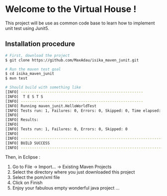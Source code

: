 # Welcome to the Virtual House !

This project will be use as common code base to learn how to implement unit test using Junit5.

## Installation procedure

```bash
# First, download the project
$ git clone https://github.com/MaxAdau/isika_maven_junit.git

# Run the maven test goal
$ cd isika_maven_junit
$ mvn test

# Should build with something like
[INFO] -------------------------------------------------------
[INFO]  T E S T S
[INFO] -------------------------------------------------------
[INFO] Running maven_junit.HelloWorldTest
[INFO] Tests run: 1, Failures: 0, Errors: 0, Skipped: 0, Time elapsed: 0.019 s - in maven_junit.HelloWorldTest
[INFO]
[INFO] Results:
[INFO]
[INFO] Tests run: 1, Failures: 0, Errors: 0, Skipped: 0
[INFO]
[INFO] ------------------------------------------------------------------------
[INFO] BUILD SUCCESS
[INFO] ------------------------------------------------------------------------
```

Then, in Eclipse :
1. Go to File -> Import... -> Existing Maven Projects
1. Select the directory where you just downloaded this project
1. Select the pom/xml file
1. Click on Finish
1. Enjoy your fabulous empty wonderful java project ...